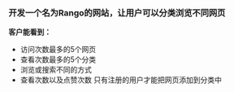 ### 开发一个名为Rango的网站，让用户可以分类浏览不同网页
**客户能看到：**
+ 访问次数最多的5个网页
+ 查看次数最多的5个分类
+ 浏览或搜索不同的方式
+ 查看次数以及点赞次数
只有注册的用户才能把网页添加到分类中
